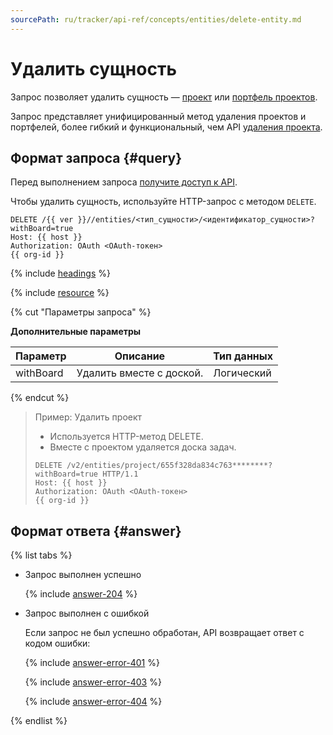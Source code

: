 ```yaml
---
sourcePath: ru/tracker/api-ref/concepts/entities/delete-entity.md
---
```

# Удалить сущность

Запрос позволяет удалить сущность — [проект](../../manager/project-new.md) или [портфель проектов](../../manager/portfolio.md).

Запрос представляет унифицированный метод удаления проектов и портфелей, более гибкий и функциональный, чем API [удаления проекта](../projects/delete-project.md).

## Формат запроса {#query}

Перед выполнением запроса [получите доступ к API](../access.md).

Чтобы удалить сущность, используйте HTTP-запрос с методом `DELETE`.

```
DELETE /{{ ver }}//entities/<тип_сущности>/<идентификатор_сущности>?withBoard=true
Host: {{ host }}
Authorization: OAuth <OAuth-токен>
{{ org-id }}

```

{% include [headings](../../../_includes/tracker/api/headings.md) %}

{% include [resource](../../../_includes/tracker/api/resource-entity.md) %}

{% cut "Параметры запроса" %}

**Дополнительные параметры**

Параметр | Описание | Тип данных
-------- | -------- | ----------
withBoard | Удалить вместе с доской. | Логический

{% endcut %}

> Пример: Удалить проект
> 
> - Используется HTTP-метод DELETE.
> - Вместе с проектом удаляется доска задач.
>
> ```
> DELETE /v2/entities/project/655f328da834c763********?withBoard=true HTTP/1.1
> Host: {{ host }}
> Authorization: OAuth <OAuth-токен>
> {{ org-id }}
> 
> ```

## Формат ответа {#answer}

{% list tabs %}

- Запрос выполнен успешно

    {% include [answer-204](../../../_includes/tracker/api/answer-204.md) %}

- Запрос выполнен с ошибкой

    Если запрос не был успешно обработан, API возвращает ответ с кодом ошибки:

    {% include [answer-error-401](../../../_includes/tracker/api/answer-error-401.md) %}
    
    {% include [answer-error-403](../../../_includes/tracker/api/answer-error-403.md) %}
    
    {% include [answer-error-404](../../../_includes/tracker/api/answer-error-404.md) %}
    
{% endlist %}